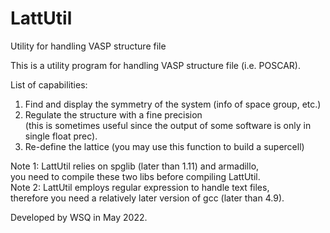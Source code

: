 # LattUtil
Utility for handling VASP structure file

This is a utility program for handling VASP structure file (i.e. POSCAR).                                   
                                                                                                                
List of capabilities:                                                                                           
1. Find and display the symmetry of the system (info of space group, etc.)                                     
2. Regulate the structure with a fine precision                                                                
   (this is sometimes useful since the output of some software is only in single float prec).                  
3. Re-define the lattice (you may use this function to build a supercell)                                      
                                                                                                                
Note 1: LattUtil relies on spglib (later than 1.11) and armadillo,                                              
        you need to compile these two libs before compiling LattUtil.                                           
Note 2: LattUtil employs regular expression to handle text files,                                               
        therefore you need a relatively later version of gcc (later than 4.9).                                  
                                                                                                                
Developed by WSQ in May 2022.                                                                                   
